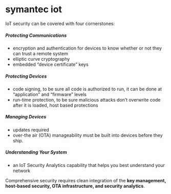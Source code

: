 # symantec iot

IoT security can be covered with four cornerstones: 

##### Protecting Communications

* encryption and authentication for devices to know whether or not they can trust a remote system
* elliptic curve cryptography
* embedded “device certificate” keys

##### Protecting Devices

* code signing, to be sure all code is authorized to run, it can be done at “application” and “firmware” levels 
* run-time protection, to be sure malicious attacks don’t overwrite code after it is loaded, host based protections

##### Managing Devices

* updates required
* over-the air (OTA) manageability must be built into devices before they ship.

##### Understanding Your System

* an IoT Security Analytics capability that helps you best understand your network


Comprehensive security requires clean integration of the **key management, host-based security, OTA infrastructure, and security analytics**. 







